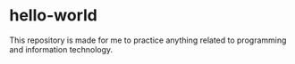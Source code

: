 # hello-world
This repository is made for me to practice anything related to programming and information technology.
